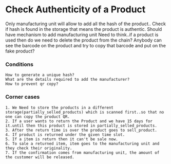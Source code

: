 # Check Authenticity of a Product
Only manufacturing unit will allow to add all the hash of the product..
 Check if hash is found in the storage that means the product is authentic.
 Should have mechanism to add manufacturing unit
 Need to think..if a product is used then do we need to delete the product from the chain?
 Anybody can see the barcode on the product and try to copy that barcode and put on the fake product?

### Conditions
```
How to generate a unique hash?
What are the details required to add the manufacturer?
How to prevent qr copy?
```

### Corner cases

```
1. We Need to store the products in a different storage(partially_selled_products) which is scanned first..so that no one can copy the product QR.
2. If a user wants to return the Product and we have 15 days for it.until then this product is stored in partially_selled_products.
3. After the return time is over the product goes to sell_product.
4. If product is returned under the given time slot.
5. If a item is return then it can't be sale now.
6. To sale a returned item, item goes to the manufacturing unit and they check their originality.
7. If the confirmation comes from manufacturing unit, the amount of the customer will be released.
```
